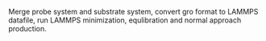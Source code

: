 Merge probe system and substrate system, convert gro format to LAMMPS datafile, run LAMMPS minimization, equlibration and normal approach production.